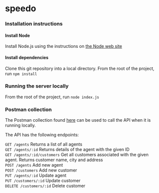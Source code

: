 # speedo

### Installation instructions
#### Install Node
Install Node.js using the instructions on [the Node web site](https://nodejs.org/en/)

#### Install dependencies
Clone this git repository into a local directory. From the root of the project, run `npm install`

### Running the server locally
From the root of the project, run `node index.js`

### Postman collection
The Postman collection found [here](https://www.getpostman.com/collections/2564ab728a1ecbb55e3d) can be used to call the API when it is running locally.

The API has the following endpoints:

`GET /agents`  Returns a list of all agents   
`GET /agents/:id` Returns details of the agent with the given ID  
`GET /agents/:id/customers`  Get all customers associated with the given agent. Returns customer name, city and address  
`POST /agents` Add new agent  
`POST /customers` Add new customer  
`PUT /agents/:id` Update agent  
`PUT /customers/:id` Update customer   
`DELETE /customers/:id` Delete customer  
